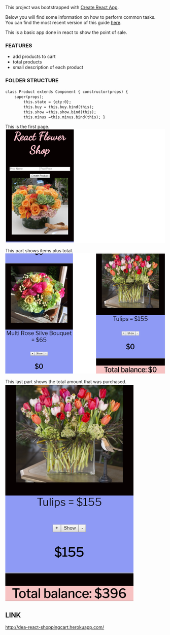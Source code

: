 This project was bootstrapped with [Create React App](https://github.com/facebookincubator/create-react-app).

Below you will find some information on how to perform common tasks.<br>
You can find the most recent version of this guide [here](https://github.com/facebookincubator/create-react-app/blob/master/packages/react-scripts/template/README.md).

This is a basic app done in react to show the point of sale.

### FEATURES
* add products to cart
* total products
* small description of each product

### FOLDER STRUCTURE

```
class Product extends Component { constructor(props) {   
    super(props);   
        this.state = {qty:0};   
        this.buy = this.buy.bind(this);  
        this.show =this.show.bind(this);   
        this.minus =this.minus.bind(this); }
```

This is the first page.
![alt-text](reactflowershop.png)


This part shows items plus total. 
![alt-text](reactsecond.png)


This last part shows the total amount that was purchased.
![alt-text](reacttotal.png)

## LINK

http://dea-react-shoppingcart.herokuapp.com/

